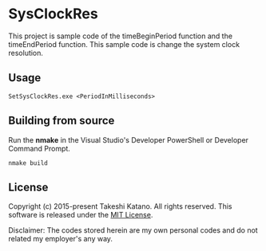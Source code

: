 ﻿# SysClockRes

This project is sample code of the timeBeginPeriod function and the timeEndPeriod function. This sample code is change the system clock resolution.

## Usage

```
SetSysClockRes.exe <PeriodInMilliseconds>
```

## Building from source

Run the **nmake** in the Visual Studio's Developer PowerShell or Developer Command Prompt.

```
nmake build
```

## License

Copyright (c) 2015-present Takeshi Katano. All rights reserved. This software is released under the [MIT License](https://github.com/tksh164/SysClockRes/blob/master/LICENSE).

Disclaimer: The codes stored herein are my own personal codes and do not related my employer's any way.
